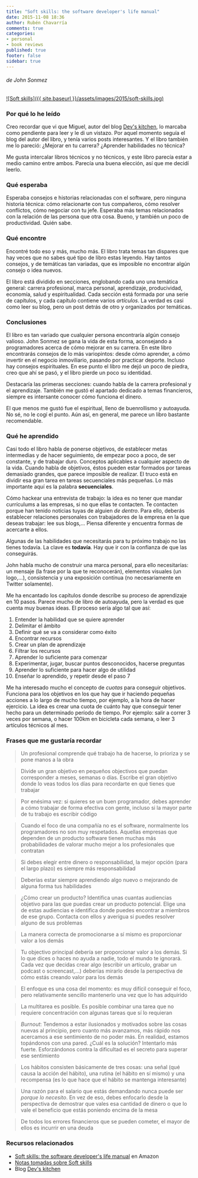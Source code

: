 ```yaml
---
title: "Soft skills: the software developer's life manual"
date: 2015-11-08 18:36
author: Rubén Chavarría
comments: true
categories: 
- personal
- book reviews
published: true
footer: false
sidebar: true
---
```


###### de John Sonmez

[![Soft skills]({{ site.baseurl }}/assets/images/2015/soft-skills.jpg)](https://amzn.to/2OviGXq)

### Por qué lo he leído

Creo recordar que vi que Miguel, autor del blog [Dev's kitchen], lo marcaba
como pendiente para leer y le di un vistazo. Por aquel momento seguía
el blog del autor del libro, y tenía varios posts interesantes. Y el libro
también me lo pareció: ¿Mejorar en tu carrera? ¿Aprender habilidades no
técnica?

Me gusta intercalar libros técnicos y no técnicos, y este libro parecía estar a
medio camino entre ambos. Parecía una buena elección, así que me decidí leerlo.

<!-- more -->

### Qué esperaba

Esperaba consejos e historias relacionadas con el software, pero ninguna
historia técnica: cómo relacionarte con tus compañeros, cómo resolver
conflictos, cómo negociar con tu jefe. Esperaba más temas relacionados con la
relación de las persona que otra cosa. Bueno, y también un poco de
productividad. Quién sabe.

### Qué encontre

Encontré todo eso y más, mucho más. El libro trata temas tan dispares que hay
veces que no sabes qué tipo de libro estas leyendo. Hay tantos consejos, y de
temáticas tan variadas, que es imposible no encontrar algún consejo o idea
nuevos.

El libro está dividido en secciones, englobando cada uno una temática general:
carrera profesional, marca personal, aprendizaje, producividad, economía,
salud y espiritualidad. Cada sección está formada por una serie de capítulos, y
cada capítulo contiene varios *artículos*. La verdad es casi como leer su blog,
pero un post detrás de otro y organizados por temáticas.

### Conclusiones

El libro es tan variado que cualquier persona encontraría algún consejo
valioso. John Sonmez se gana la vida de esta forma, aconsejando a programadores
acerca de cómo mejorar en su carrera. En este libro encontrarás consejos de lo
más variopintos: desde cómo aprender, a cómo invertir en el negocio
inmoviliario, pasando por practicar deporte. Incluso hay consejos espirituales.
En ese punto el libro me dejó un poco de piedra, creo que ahí se pasó, y el
libro pierde un poco su identidad.

Destacaría las primeras secciones: cuando habla de la carrera profesional y el
aprendizaje. También me gustó el apartado dedicado a temas financieros, siempre
es intersante conocer cómo funciona el dinero.

El que menos me gustó fue el espiritual, lleno de buenrollismo y autoayuda. No
sé, no le cogí el punto. Aún así, en general, me parece un libro bastante recomendable.

### Qué he aprendido

Casi todo el libro habla de ponerse objetivos, de establecer metas intermedias
y de hacer seguimiento, de empezar poco a poco, de ser constante, y de trabajar
duro. Conceptos aplicables a cualquier aspecto de la vida. Cuando habla de
objetivos, éstos pueden estar formados por tareas demasiado grandes, que
parece imposible de realizar. El truco está en dividir esa gran tarea en tareas
secuenciales más pequeñas. Lo más importante aquí es la palabra
**secuenciales**.

Cómo hackear una entrevista de trabajo: la idea es no tener que mandar
currículums a las empresas, si no que ellas te contacten. Te contacten porque
han tenido noticias tuyas de alguien *de dentro*. Para ello, deberás establecer
relaciones personales con trabajadores de la empresa en la que deseas trabajar:
lee sus blogs,... Piensa diferente y encuentra formas de acercarte a ellos.

Algunas de las habilidades que necesitarás para tu próximo trabajo no las
tienes todavía. La clave es **todavía**. Hay que ir con la confianza de que las
conseguirás.

John habla mucho de construir una marca personal, para ello necesitarías: un
mensaje (la frase por la que te reconocerán), elementos visuales (un logo,...),
consistencia y una exposición contínua (no necesariamente en Twitter
solamente).

Me ha encantado los capítulos donde describe su proceso de aprendizaje en 10
pasos. Parece mucho de libro de autoayuda, pero la verdad es que cuenta muy
buenas ideas. El proceso sería algo tal que así: 

1. Entender la habilidad que se quiere aprender
2. Delimitar el ámbito
3. Definir qué se va a considerar como éxito
4. Encontrar recursos
5. Crear un plan de aprendizaje
6. Filtrar los recursos
7. Aprender lo suficiente para comenzar
8. Experimentar, jugar, buscar puntos desconocidos, hacerse preguntas
9. Aprender lo suficiente para hacer algo de utilidad
10. Enseñar lo aprendido, y repetir desde el paso 7

Me ha interesado mucho el concepto de *cuotas* para conseguir objetivos.
Funciona para los objetivos en los que hay que ir haciendo pequeñas acciones a
lo largo de mucho tiempo, por ejemplo, a la hora de hacer ejercicio. La idea es
crear una cuota de cuánto hay que conseguir tener hecho para un determinado
período de tiempo. Por ejemplo: salir a correr 3 veces por semana, o hacer
100km en bicicleta cada semana, o leer 3 artículos técnicos al mes.

### Frases que me gustaría recordar

> Un profesional comprende qué trabajo ha de hacerse, lo prioriza y se pone
> manos a la obra

<!-- -->

> Divide un gran objetivo en pequeños objectivos que puedan corresponder a
> meses, semanas o días. Escribe el gran objetivo donde lo veas todos los días
> para recordarte en qué tienes que trabajar

<!-- -->

> Por enésima vez: si quieres se un buen programador, debes aprender a cómo
> trabajar de forma efectiva con gente, incluso si la mayor parte de tu trabajo
> es escribir código

<!-- -->

> Cuando el foco de una compañía no es el software, normalmente los
> programadores no son muy respetados. Aquellas empresas que dependen de un
> producto software tienen muchas más probabilidades de valorar mucho mejor a
> los profesionales que contratan

<!-- -->

> Si debes elegir entre dinero o responsabilidad, la mejor opción (para el
> largo plazo) es siempre más responsabilidad

<!-- -->

> Deberías estar siempre aprendiendo algo nuevo o mejorando de alguna forma tus
> habilidades

<!-- -->

> ¿Cómo crear un producto? Identifica unas cuantas audiencias objetivo para las
> que puedas crear un producto potencial. Elige una de estas audiencias e
> identifica donde puedes encontrar a miembros de ese grupo. Contacta con ellos
> y averigua si puedes resolver alguno de sus problemas

<!-- -->

> La manera correcta de promocionarse a sí mismo es proporcionar valor a los
> demás

<!-- -->

> Tu objectivo principal debería ser proporcionar valor a los demás. Si lo que
> dices o haces no ayuda a nadie, todo el mundo te ignorará. Cada vez que
> decidas crear algo (escribir un artículo, grabar un podcast o screencast,...)
> deberías mirarlo desde la perspectiva de cómo estás creando valor para los
> demás

<!-- -->

> El enfoque es una cosa del momento: es muy difícil conseguir el foco, pero
> relativamente sencillo mantenerlo una vez que lo has adquirido

<!-- -->

> La multitarea es posible. Es posible combinar una tarea que no requiere
> concentración con algunas tareas que sí lo requieran

<!-- -->

> *Burnout*: Tendemos a estar ilusionados y motivados sobre las cosas nuevas al
> principio, pero cuanto más avanzamos, más rápido nos acercamos a ese
> sentimiento de no poder más. En realidad, estamos topándonos con una pared.
> ¿Cuál es la solución? Intentarlo más fuerte. Esforzándonos contra la
> dificultad es el secreto para superar ese sentimiento

<!-- -->

> Los hábitos consisten básicamente de tres cosas: una señal (qué causa la
> acción del hábito), una rutina (el hábito en sí mismo) y una recompensa (es
> lo que hace que el hábito se mantenga interesante)

<!-- -->

> Una razón para el salario que estás demandando nunca puede ser *porque lo
> necesito*. En vez de eso, debes enfocarlo desde la perspectiva de demostrar
> que vales esa cantidad de dinero o que lo vale el beneficio que estás
> poniendo encima de la mesa

<!-- -->

> De todos los errores financieros que se pueden cometer, el mayor de ellos es
> incurrir en una deuda

### Recursos relacionados

- [Soft skills: the software developer's life manual] en Amazon
- [Notas tomadas sobre Soft skills]
- Blog [Dev's kitchen]

[Soft skills: the software developer's life manual]: https://amzn.to/2OviGXq
[Notas tomadas sobre Soft skills]: https://github.com/rchavarria/blog-post-incubator/blob/master/published-book-notes/soft-skills-by-john-sonmez.markdown
[Dev's kitchen]: http://ocana.github.io/
